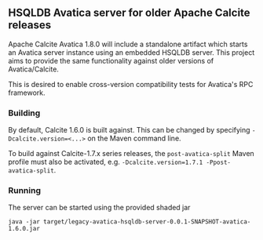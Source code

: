 ## HSQLDB Avatica server for older Apache Calcite releases

Apache Calcite Avatica 1.8.0 will include a standalone artifact
which starts an Avatica server instance using an embedded
HSQLDB server. This project aims to provide the same functionality
against older versions of Avatica/Calcite.

This is desired to enable cross-version compatibility tests for
Avatica's RPC framework.

### Building

By default, Calcite 1.6.0 is built against. This can be changed
by specifying `-Dcalcite.version=<...>` on the Maven command line.

To build against Calcite-1.7.x series releases, the `post-avatica-split`
Maven profile must also be activated, e.g. `-Dcalcite.version=1.7.1 -Ppost-avatica-split`.

### Running

The server can be started using the provided shaded jar

  `java -jar target/legacy-avatica-hsqldb-server-0.0.1-SNAPSHOT-avatica-1.6.0.jar`

